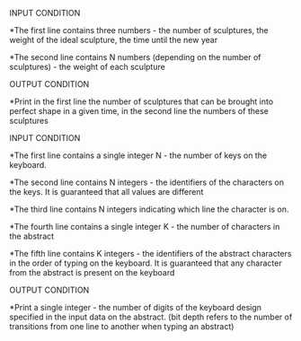 <TASK1>

INPUT CONDITION

*Тhe first line contains three numbers - the number of sculptures, the weight of the ideal sculpture, the time until the new year

*Тhe second line contains N numbers (depending on the number of sculptures) - the weight of each sculpture


OUTPUT CONDITION

*Print in the first line the number of sculptures that can be brought into perfect shape in a given time, in the second line the numbers of these sculptures


<TASK2>

INPUT CONDITION

*The first line contains a single integer N - the number of keys on the keyboard.

*The second line contains N integers - the identifiers of the characters on the keys. 
It is guaranteed that all values are different

*The third line contains N integers indicating which line the character is on.

*The fourth line contains a single integer K - the number of characters in the abstract

*The fifth line contains K integers - the identifiers of the abstract characters in the order of typing on the keyboard.
It is guaranteed that any character from the abstract is present on the keyboard

OUTPUT CONDITION

*Print a single integer - the number of digits of the keyboard design specified in the input data on the abstract.
(bit depth refers to the number of transitions from one line to another when typing an abstract)
